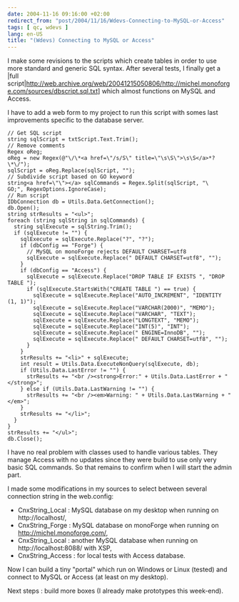 ```yaml
---
date: 2004-11-16 09:16:00 +02:00
redirect_from: "post/2004/11/16/Wdevs-Connecting-to-MySQL-or-Access"
tags: [ qc, wdevs ]
lang: en-US
title: "(Wdevs) Connecting to MySQL or Access"
---
```


I make some revisions to the scripts which create tables in order to use
more standard and generic SQL syntax. After several tests, I finally get a
|full
script|http://web.archive.org/web/20041215050806/http://michel.monoforge.com/sources/dbscript.sql.txt]
which almost functions on MySQL and Access.

I have to add a web form to my project to run this script with somes last
improvements specific to the database server.

```
// Get SQL script
string sqlScript = txtScript.Text.Trim();
// Remove comments
Regex oReg;
oReg = new Regex(@"\/\*<a href=\"/s/S\" title=\"\s\S\">\s\S</a>*?\*\/");
sqlScript = oReg.Replace(sqlScript, "");
// Subdivide script based on GO keyword
string<a href=\"\"></a> sqlCommands = Regex.Split(sqlScript, "\
GO;", RegexOptions.IgnoreCase);
// Run script
IDbConnection db = Utils.Data.GetConnection();
db.Open();
string strResults = "<ul>";
foreach (string sqlString in sqlCommands) {
  string sqlExecute = sqlString.Trim();
  if (sqlExecute != "") {
    sqlExecute = sqlExecute.Replace("?", "?");
    if (dbConfig == "Forge") {
      // MySQL on monoForge rejects DEFAULT CHARSET=utf8
      sqlExecute = sqlExecute.Replace(" DEFAULT CHARSET=utf8", "");
    }
    if (dbConfig == "Access") {
      sqlExecute = sqlExecute.Replace("DROP TABLE IF EXISTS ", "DROP TABLE ");
      if (sqlExecute.StartsWith("CREATE TABLE ") == true) {
        sqlExecute = sqlExecute.Replace("AUTO_INCREMENT", "IDENTITY (1, 1)");
        sqlExecute = sqlExecute.Replace("VARCHAR(2000)", "MEMO");
        sqlExecute = sqlExecute.Replace("VARCHAR", "TEXT");
        sqlExecute = sqlExecute.Replace("LONGTEXT", "MEMO");
        sqlExecute = sqlExecute.Replace("INT(5)", "INT");
        sqlExecute = sqlExecute.Replace(" ENGINE=InnoDB", "");
        sqlExecute = sqlExecute.Replace(" DEFAULT CHARSET=utf8", "");
      }
    }
    strResults += "<li>" + sqlExecute;
    int result = Utils.Data.ExecuteNonQuery(sqlExecute, db);
    if (Utils.Data.LastError != "") {
      strResults += "<br /><strong>Error:" + Utils.Data.LastError + "</strong>";
    } else if (Utils.Data.LastWarning != "") {
      strResults += "<br /><em>Warning: " + Utils.Data.LastWarning + "</em>";
    }
    strResults += "</li>";
  }
}
strResults += "</ul>";
db.Close();
```

I have no real problem with classes used to handle various tables. They
manage Access with no updates since they were build to use only very basic SQL
commands. So that remains to confirm when I will start the admin part.

I made some modifications in my sources to select between several connection
string in the web.config:

* CnxString_Local : MySQL database on my desktop when running on
http://localhost/,
* CnxString_Forge : MySQL database on monoForge when running on
http://michel.monoforge.com/,
* CnxString_Local : another MySQL database when running on
http://localhost:8088/ with XSP,
* CnxString_Access : for local tests with Access database.

Now I can build a tiny "portal" which run on Windows or Linux (tested) and
connect to MySQL or Access (at least on my desktop).

Next steps : build more boxes (I already make prototypes this
week-end).
